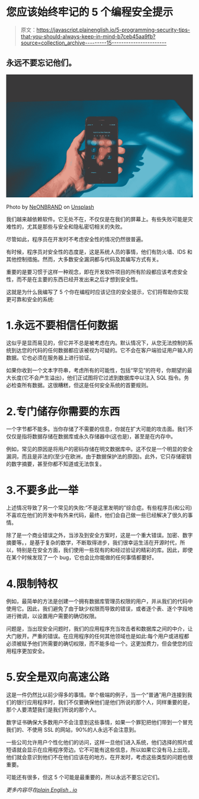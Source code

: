 # 您应该始终牢记的 5 个编程安全提示

> 原文：<https://javascript.plainenglish.io/5-programming-security-tips-that-you-should-always-keep-in-mind-b7ceb45aa9fb?source=collection_archive---------15----------------------->

## 永远不要忘记他们。

![](img/b41cd17bd877e97998ba63a4b222363a.png)

Photo by [NeONBRAND](https://unsplash.com/@neonbrand?utm_source=medium&utm_medium=referral) on [Unsplash](https://unsplash.com?utm_source=medium&utm_medium=referral)

我们越来越依赖软件。它无处不在，不仅仅是在我们的屏幕上。有些失败可能是灾难性的，尤其是那些与安全和隐私密切相关的失败。

尽管如此，程序员在开发时不考虑安全性的情况仍然很普遍。

有时候，程序员对安全性的态度是，这是系统人员的事情，他们有防火墙、IDS 和其他控制措施。然而，大多数安全漏洞都与代码及其编写方式有关。

重要的是要习惯于这样一种观念，即在开发软件项目的所有阶段都应该考虑安全性，而不是在主要的东西已经开发出来之后才想到安全性。

这就是为什么我编写了 5 个你在编程时应该记住的安全提示，它们将帮助你实现更可靠和安全的系统:

# 1.永远不要相信任何数据

这似乎是显而易见的，但它并不总是被考虑在内。默认情况下，从您无法控制的系统到达您的代码的任何数据都应该被视为可疑的。它不会在客户端验证用户输入的数据。它也必须在服务器上进行验证。

如果你收到一个文本字符串，考虑所有的可能性，包括“罕见”的符号，你期望的最大长度(它不会产生溢出)，他们正试图将它过滤到数据库中以注入 SQL 指令。务必检查所有数据。这很糟糕，但这是任何安全系统的首要规则。

# 2.专门储存你需要的东西

一个字节都不能多。当你存储了不需要的信息，你就在扩大可能的攻击面。我们不仅仅是指将数据存储在数据库或永久存储器中(这也是)，甚至是在内存中。

例如，常见的原因是将用户的密码存储在明文数据库中。这不仅是一个明显的安全漏洞，而且是非法的(至少在欧洲，由于数据保护法的原因)。此外，它只存储密钥的数字摘要，甚至你都不知道或无法恢复。

# 3.不要多此一举

上述情况导致了另一个常见的失败:“不是这里发明的”综合症。有些程序员(和公司)不喜欢在他们的开发中有外来代码，最终，他们会自己做一些已经解决了很久的事情。

除了是一个商业错误之外，当涉及到安全方案时，这是一个重大错误。加密、数字摘要等。，是基于复杂的数学，不断取得进步，我们很幸运生活在开源时代，所以，特别是在安全方面，我们使用一些现有的和经过验证的精彩的库。因此，即使在某个时候发现了一个 bug，它也会比你能做的任何事情都要好。

# 4.限制特权

例如，最简单的方法是创建一个拥有数据库管理员权限的用户，并从我们的代码中使用它。因此，我们避免了由于缺少权限而导致的错误，或者逐个表、逐个字段地进行微调，以设置用户需要的确切权限。

问题是，当出现安全问题时，我们的应用程序充当攻击者和数据库之间的中介，让大门敞开。严重的错误。在应用程序的任何其他领域也是如此:每个用户或进程都必须被赋予他们所需要的确切权限，而不能多给一个。这更加费力，但会使您的应用程序更加安全。

# 5.安全是双向高速公路

这是一件仍然比以前少得多的事情。举个极端的例子，当一个“普通”用户连接到我们的银行应用程序时，我们不仅要确保他们是他们所说的那个人，同样重要的是，那个人要清楚我们是我们所说的那个人。

数字证书确保大多数用户不会注意到这些事情，如果一个罪犯把他们带到一个冒充我们的、不使用 SSL 的网站，90%的人永远不会注意到。

一些公司允许用户个性化他们的访问，这样一旦他们进入系统，他们选择的照片或短语就会显示在应用程序旁边。它不可能有这些信息，所以如果它没有马上出现，他们就会意识到他们不在他们应该在的地方。在开发时，考虑这些类型的问题也很重要。

可能还有很多，但这 5 个可能是最重要的，所以永远不要忘记它们。

*更多内容尽在*[*plain English . io*](http://plainenglish.io/)